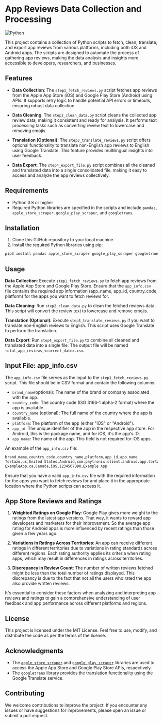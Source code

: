 # App Reviews Data Collection and Processing

![Python](https://img.shields.io/badge/python-3.8%2B-blue)

This project contains a collection of Python scripts to fetch, clean, translate, and export app reviews from various platforms, including both iOS and Android apps. The scripts are designed to automate the process of gathering app reviews, making the data analysis and insights more accessible to developers, researchers, and businesses.

## Features

- **Data Collection**: The `step1_fetch_reviews.py` script fetches app reviews from the Apple App Store (iOS) and Google Play Store (Android) using APIs. It supports retry logic to handle potential API errors or timeouts, ensuring robust data collection.

- **Data Cleaning**: The `step2_clean_data.py` script cleans the collected app review data, making it consistent and ready for analysis. It performs text processing tasks such as converting review text to lowercase and removing emojis.

- **Translation (Optional)**: The `step3_translate_reviews.py` script offers optional functionality to translate non-English app reviews to English using Google Translate. This feature provides multilingual insights into user feedback.

- **Data Export**: The `step4_export_file.py` script combines all the cleaned and translated data into a single consolidated file, making it easy to access and analyze the app reviews collectively.

## Requirements

- Python 3.8 or higher
- Required Python libraries are specified in the scripts and include `pandas`, `apple_store_scraper`, `google_play_scraper`, and `googletrans`.

## Installation

1. Clone this GitHub repository to your local machine.
2. Install the required Python libraries using pip:

```bash
pip3 install pandas apple_store_scraper google_play_scraper googletrans==3.1.0-alpha
```

## Usage

**Data Collection**: Execute `step1_fetch_reviews.py` to fetch app reviews from the Apple App Store and Google Play Store. Ensure that the `app_info.csv` file contains the required app information (app_name, app_id, country_code, platform) for the apps you want to fetch reviews for.

**Data Cleaning**: Run `step2_clean_data.py` to clean the fetched reviews data. This script will convert the review text to lowercase and remove emojis.

**Translation (Optional)**: Execute `step3_translate_reviews.py` if you want to translate non-English reviews to English. This script uses Google Translate to perform the translation.

**Data Export**: Run `step4_export_file.py` to combine all cleaned and translated data into a single file. The output file will be named `total_app_reviews_<current_date>.csv`.

## Input File: app_info.csv

The `app_info.csv` file serves as the input to the `step1_fetch_reviews.py` script. This file should be in CSV format and contain the following columns:

- `brand_name`(optional): The name of the brand or company associated with the app.
- `country_code`: The country code (ISO 3166-1 alpha-2 format) where the app is available.
- `country_name` (optional): The full name of the country where the app is available.
- `platform`: The platform of the app (either "iOS" or "Android").
- `app_id`: The unique identifier of the app in the respective app store. For Android, this is the package name, and for iOS, it's the app's ID.
- `app_name`: The name of the app. This field is not required for iOS apps.

An example of the `app_info.csv` file:

```bash
brand_name,country_code,country_name,platform,app_id,app_name
Tortazo,us,United States,Android,com.paytronix.client.android.app.tortazo,Tortazo App
ExampleApp,ca,Canada,iOS,1234567890,Example App
```
Ensure that you have a valid `app_info.csv` file with the required information for the apps you want to fetch reviews for and place it in the appropriate location where the Python scripts can access it.

## App Store Reviews and Ratings

1. **Weighted Ratings on Google Play**: Google Play gives more weight to the ratings from the latest app versions. That way, it wants to reward app developers and marketers for their improvement. So the average app rating for Android apps is more influenced by recent ratings than those given a few years ago.

2. **Variations in Ratings Across Territories**: An app can receive different ratings in different territories due to variations in rating standards across different regions. Each rating authority applies its criteria when rating apps, which may result in differences in ratings across territories.

3. **Discrepancy in Review Count**: The number of written reviews fetched might be less than the total number of ratings displayed. This discrepancy is due to the fact that not all the users who rated the app also provide written reviews. 

It's essential to consider these factors when analyzing and interpreting app reviews and ratings to gain a comprehensive understanding of user feedback and app performance across different platforms and regions.

## License

This project is licensed under the MIT License. Feel free to use, modify, and distribute the code as per the terms of the license.

## Acknowledgments

- The [`apple_store_scraper`](https://pypi.org/project/apple-store-scraper/) and [`google_play_scraper`](https://pypi.org/project/google-play-scraper/) libraries are used to access the Apple App Store and Google Play Store APIs, respectively.
- The `googletrans` library provides the translation functionality using the Google Translate service.

## Contributing

We welcome contributions to improve the project. If you encounter any issues or have suggestions for improvements, please open an issue or submit a pull request.
